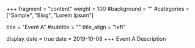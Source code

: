 +++
fragment = "content"
weight = 100
#background = ""
#categories = ["Sample", "Blog", "Lorem Ipsum"]

title = "Event A"
#subtitle = ""
title_align = "left"

display_date = true
date = 2019-10-08
+++
Event A Description